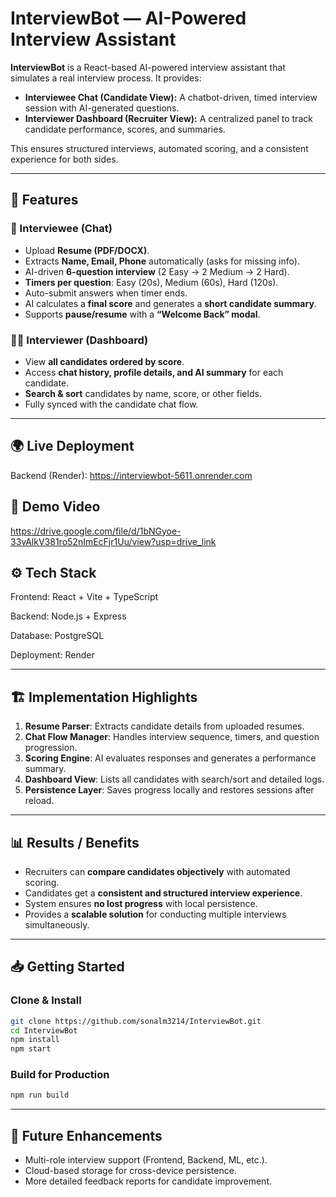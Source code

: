 # InterviewBot — AI-Powered Interview Assistant

**InterviewBot** is a React-based AI-powered interview assistant that simulates a real interview process. It provides:

* **Interviewee Chat (Candidate View):** A chatbot-driven, timed interview session with AI-generated questions.
* **Interviewer Dashboard (Recruiter View):** A centralized panel to track candidate performance, scores, and summaries.

This ensures structured interviews, automated scoring, and a consistent experience for both sides.

---

## 🔑 Features

### 👤 Interviewee (Chat)

* Upload **Resume (PDF/DOCX)**.
* Extracts **Name, Email, Phone** automatically (asks for missing info).
* AI-driven **6-question interview** (2 Easy → 2 Medium → 2 Hard).
* **Timers per question**: Easy (20s), Medium (60s), Hard (120s).
* Auto-submit answers when timer ends.
* AI calculates a **final score** and generates a **short candidate summary**.
* Supports **pause/resume** with a **“Welcome Back” modal**.

### 🧑‍💻 Interviewer (Dashboard)

* View **all candidates ordered by score**.
* Access **chat history, profile details, and AI summary** for each candidate.
* **Search & sort** candidates by name, score, or other fields.
* Fully synced with the candidate chat flow.

---

## 🌍 Live Deployment

Backend (Render): https://interviewbot-5611.onrender.com

## 🎥 Demo Video

https://drive.google.com/file/d/1bNGyoe-33vAlkV381ro52nImEcFjr1Uu/view?usp=drive_link

## ⚙️ Tech Stack

Frontend: React + Vite + TypeScript

Backend: Node.js + Express

Database: PostgreSQL

Deployment: Render

---

## 🏗️ Implementation Highlights

1. **Resume Parser**: Extracts candidate details from uploaded resumes.
2. **Chat Flow Manager**: Handles interview sequence, timers, and question progression.
3. **Scoring Engine**: AI evaluates responses and generates a performance summary.
4. **Dashboard View**: Lists all candidates with search/sort and detailed logs.
5. **Persistence Layer**: Saves progress locally and restores sessions after reload.

---

## 📊 Results / Benefits

* Recruiters can **compare candidates objectively** with automated scoring.
* Candidates get a **consistent and structured interview experience**.
* System ensures **no lost progress** with local persistence.
* Provides a **scalable solution** for conducting multiple interviews simultaneously.

---

## 📥 Getting Started

### Clone & Install

```bash
git clone https://github.com/sonalm3214/InterviewBot.git
cd InterviewBot
npm install
npm start
```

### Build for Production

```bash
npm run build
```

---

## 🔮 Future Enhancements

* Multi-role interview support (Frontend, Backend, ML, etc.).
* Cloud-based storage for cross-device persistence.
* More detailed feedback reports for candidate improvement.

